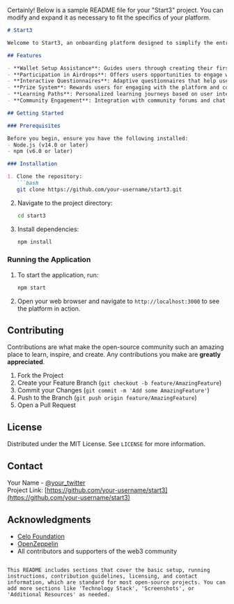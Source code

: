 Certainly! Below is a sample README file for your "Start3" project. You can modify and expand it as necessary to fit the specifics of your platform.

```markdown
# Start3

Welcome to Start3, an onboarding platform designed to simplify the entry into the web3 ecosystem using AI-driven guidance. Start3 assists users from creating their first cryptocurrency wallet to participating in airdrops and completing interactive questionnaires to qualify for prizes.

## Features

- **Wallet Setup Assistance**: Guides users through creating their first digital wallet.
- **Participation in Airdrops**: Offers users opportunities to engage with real web3 projects through airdrops.
- **Interactive Questionnaires**: Adaptive questionnaires that help users learn about web3 in a structured manner.
- **Prize System**: Rewards users for engaging with the platform and completing educational tasks.
- **Learning Paths**: Personalized learning journeys based on user interest and interaction.
- **Community Engagement**: Integration with community forums and chat groups to support and enhance the learning experience.

## Getting Started

### Prerequisites

Before you begin, ensure you have the following installed:
- Node.js (v14.0 or later)
- npm (v6.0 or later)

### Installation

1. Clone the repository:
   ```bash
   git clone https://github.com/your-username/start3.git
   ```
2. Navigate to the project directory:
   ```bash
   cd start3
   ```
3. Install dependencies:
   ```bash
   npm install
   ```

### Running the Application

1. To start the application, run:
   ```bash
   npm start
   ```
2. Open your web browser and navigate to `http://localhost:3000` to see the platform in action.

## Contributing

Contributions are what make the open-source community such an amazing place to learn, inspire, and create. Any contributions you make are **greatly appreciated**.

1. Fork the Project
2. Create your Feature Branch (`git checkout -b feature/AmazingFeature`)
3. Commit your Changes (`git commit -m 'Add some AmazingFeature'`)
4. Push to the Branch (`git push origin feature/AmazingFeature`)
5. Open a Pull Request

## License

Distributed under the MIT License. See `LICENSE` for more information.

## Contact

Your Name - [@your_twitter](https://twitter.com/your_twitter)  
Project Link: [https://github.com/your-username/start3](https://github.com/your-username/start3)

## Acknowledgments

- [Celo Foundation](https://celo.org/)
- [OpenZeppelin](https://openzeppelin.com/)
- All contributors and supporters of the web3 community
```

This README includes sections that cover the basic setup, running instructions, contribution guidelines, licensing, and contact information, which are standard for most open-source projects. You can add more sections like 'Technology Stack', 'Screenshots', or 'Additional Resources' as needed.